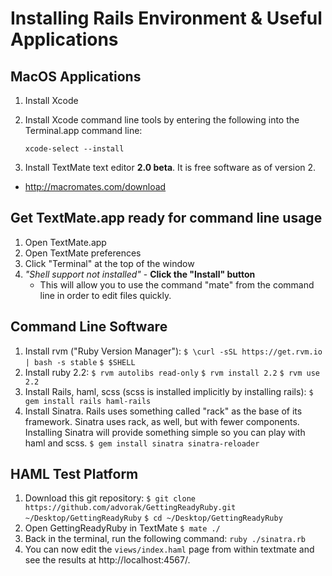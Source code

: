 Installing Rails Environment & Useful Applications
===================

## MacOS Applications ##

1. Install Xcode
2. Install Xcode command line tools by entering the following into the Terminal.app command line:

    `xcode-select --install`

3. Install TextMate text editor **2.0 beta**.  It is free software as of version 2.
- http://macromates.com/download

## Get TextMate.app ready for command line usage ##
1. Open TextMate.app
2. Open TextMate preferences
3. Click "Terminal" at the top of the window
4. *"Shell support not installed"* - **Click the "Install" button**
	* This will allow you to use the command "mate" from the command line in order to edit files quickly.

## Command Line Software ##
1. Install rvm ("Ruby Version Manager"):
`$ \curl -sSL https://get.rvm.io | bash -s stable`
`$ $SHELL`
2. Install ruby 2.2:
`$ rvm autolibs read-only`
`$ rvm install 2.2`
`$ rvm use 2.2`
3. Install Rails, haml, scss (scss is installed implicitly by installing rails):
`$ gem install rails haml-rails`
4. Install Sinatra.  Rails uses something called "rack" as the base of its framework.  Sinatra uses rack, as well, but with fewer components.  Installing Sinatra will provide something simple so you can play with haml and scss.
`$ gem install sinatra sinatra-reloader`

## HAML Test Platform ##
1. Download this git repository:
  `$ git clone https://github.com/advorak/GettingReadyRuby.git ~/Desktop/GettingReadyRuby`
  `$ cd ~/Desktop/GettingReadyRuby`
2. Open GettingReadyRuby in TextMate
 `$ mate ./`
3. Back in the terminal, run the following command:
`ruby ./sinatra.rb`
4. You can now edit the `views/index.haml` page from within textmate and see the results at http://localhost:4567/.
